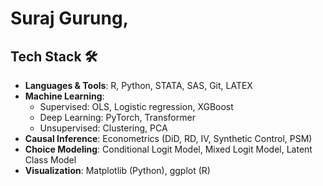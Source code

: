# Suraj Gurung, 



## Tech Stack 🛠️ 

- **Languages & Tools**: R, Python, STATA, SAS, Git, LATEX
- **Machine Learning**:
    - Supervised: OLS, Logistic regression, XGBoost
    - Deep Learning: PyTorch, Transformer
    - Unsupervised: Clustering, PCA
- **Causal Inference**: Econometrics (DiD, RD, IV, Synthetic Control, PSM)
- **Choice Modeling**: Conditional Logit Model, Mixed Logit Model, Latent Class Model
- **Visualization**: Matplotlib (Python), ggplot (R)
